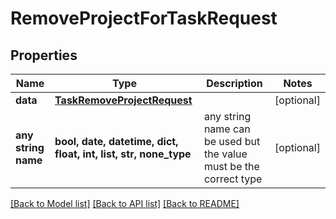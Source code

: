 # RemoveProjectForTaskRequest


## Properties
Name | Type | Description | Notes
------------ | ------------- | ------------- | -------------
**data** | [**TaskRemoveProjectRequest**](TaskRemoveProjectRequest.md) |  | [optional] 
**any string name** | **bool, date, datetime, dict, float, int, list, str, none_type** | any string name can be used but the value must be the correct type | [optional]

[[Back to Model list]](../README.md#documentation-for-models) [[Back to API list]](../README.md#documentation-for-api-endpoints) [[Back to README]](../README.md)


